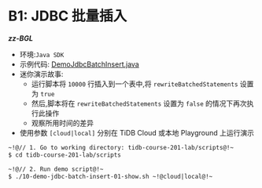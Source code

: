 # B1: JDBC 批量插入

__*zz-BGL*__

+ 环境:`Java SDK`
+ 示例代码:
[DemoJdbcBatchInsert.java](https://github.com/pingcap/tidb-course-201-lab/blob/master/scripts/DemoJdbcBatchInsert.java)
+ 迷你演示故事:
  + 运行脚本将 `10000` 行插入到一个表中,将 `rewriteBatchedStatements` 设置为 `true`
  + 然后,脚本将在 `rewriteBatchedStatements` 设置为 `false` 的情况下再次执行此操作
  + 观察所用时间的差异
+ 使用参数 `[cloud|local]` 分别在 TiDB Cloud 或本地 Playground 上运行演示
```8
~!@// 1. Go to working directory: tidb-course-201-lab/scripts@!~
$ cd tidb-course-201-lab/scripts

~!@// 2. Run demo script@!~
$ ./10-demo-jdbc-batch-insert-01-show.sh ~!@cloud|local@!~

```